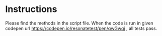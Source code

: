 # Instructions
Please find the methods in the script file. When the code is run in given codepen url https://codepen.io/resonatetest/pen/qwGwqj , all tests pass. 
